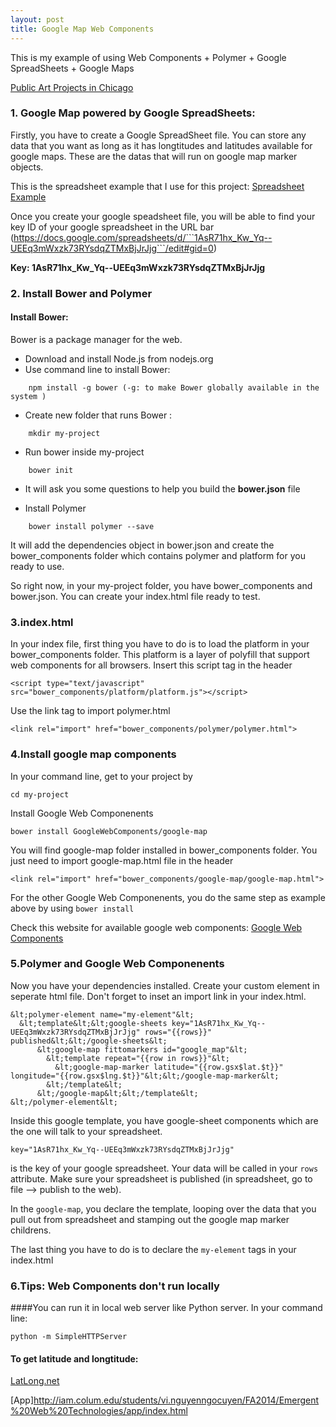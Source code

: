 ```yaml
---
layout: post
title: Google Map Web Components
---
```


This is my example of using Web Components + Polymer + Google SpreadSheets + Google Maps

[Public Art Projects in Chicago](http://iam.colum.edu/students/vi.nguyenngocuyen/FA2014/Emergent%20Web%20Technologies/app/index.html)

### 1. Google Map powered by Google SpreadSheets:
  Firstly, you have to create a Google SpreadSheet file. You can store any data that you want as long as it has longtitudes and latitudes available for google maps. These are the datas that will run on google map marker objects.
  
 This is the spreadsheet example that I use for this project:
 [Spreadsheet Example](https://docs.google.com/spreadsheets/d/1AsR71hx_Kw_Yq--UEEq3mWxzk73RYsdqZTMxBjJrJjg/edit?usp=sharing)
 
 
 Once you create your google speadsheet file, you will be able to find your key ID of your google spreadsheet in the URL bar (https://docs.google.com/spreadsheets/d/```1AsR71hx_Kw_Yq--UEEq3mWxzk73RYsdqZTMxBjJrJjg```/edit#gid=0)

<strong>Key: 1AsR71hx_Kw_Yq--UEEq3mWxzk73RYsdqZTMxBjJrJjg </strong>
 

### 2. Install Bower and Polymer

#### Install Bower:
  Bower is a package manager for the web.
  
  - Download and install Node.js from nodejs.org
  - Use command line to install Bower: 
  
  ```
      npm install -g bower (-g: to make Bower globally available in the system )
  ```
  
  - Create new folder that runs Bower : 
  
  ```
      mkdir my-project
  ```
  
  - Run bower inside my-project
  
  ```
      bower init
  ```
  
  - It will ask you some questions to help you build the <strong>bower.json</strong> file
  
  - Install Polymer
  
  ```
      bower install polymer --save
  ```
  
  It will add the dependencies object in bower.json and create the bower_components folder which contains polymer and platform for you ready to use.
  
  So right now, in your my-project folder, you have bower_components and bower.json. You can create your index.html file ready to test.
  
### 3.index.html
In your index file, first thing you have to do is to load the platform in your bower_components folder. This platform is a layer of polyfill that support web components for all browsers. Insert this script tag in the header

```
<script type="text/javascript" src="bower_components/platform/platform.js"></script>
```

Use the link tag to import polymer.html

```
<link rel="import" href="bower_components/polymer/polymer.html">
```

### 4.Install google map components
In your command line, get to your project by

```
cd my-project
```

Install Google Web Componenents

```
bower install GoogleWebComponents/google-map
```

You will find google-map folder installed in bower_components folder. You just need to import google-map.html file in the header

```
<link rel="import" href="bower_components/google-map/google-map.html">
```
For the other Google Web Componenents, you do the same step as example above by using ``` bower install ```

Check this website for available google web components: 
[Google Web Components](http://googlewebcomponents.github.io/)


### 5.Polymer and Google Web Componenents
Now you have your dependencies installed.
Create your custom element in seperate html file. Don't forget to inset an import link in your index.html.

```
&lt;polymer-element name="my-element"&lt;
  &lt;template&lt;&lt;google-sheets key="1AsR71hx_Kw_Yq--UEEq3mWxzk73RYsdqZTMxBjJrJjg" rows="{{rows}}" published&lt;&lt;/google-sheets&lt;
      &lt;google-map fittomarkers id="google_map"&lt;
        &lt;template repeat="{{row in rows}}"&lt;
          &lt;google-map-marker latitude="{{row.gsx$lat.$t}}" longitude="{{row.gsx$lng.$t}}"&lt;&lt;/google-map-marker&lt;
        &lt;/template&lt;
      &lt;/google-map&lt;&lt;/template&lt;
&lt;/polymer-element&lt;
```

Inside this google template, you have google-sheet components which are the one will talk to your spreadsheet. 

```
key="1AsR71hx_Kw_Yq--UEEq3mWxzk73RYsdqZTMxBjJrJjg" 
```
is the key of your google spreadsheet. Your data will be called in your ```rows``` attribute. Make sure your spreadsheet is published (in spreadsheet, go to file --> publish to the web).

In the ```google-map```, you declare the template, looping over the data that you pull out from spreadsheet and stamping out the google map marker childrens.

The last thing you have to do is to declare the ```my-element``` tags in your index.html

### 6.Tips: Web Components don't run locally
####You can run it in local web server like Python server.
In your command line:
```
python -m SimpleHTTPServer
```

#### To get latitude and longtitude:
[LatLong.net](http://www.latlong.net/)

[App]http://iam.colum.edu/students/vi.nguyenngocuyen/FA2014/Emergent%20Web%20Technologies/app/index.html
